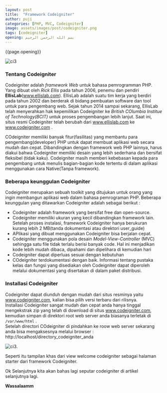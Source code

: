 ```yaml
---
layout: post
title:  "Framework Codeigniter"
author: puji
categories: [PHP, MVC, Codeigniter]
image: assets/images/post/codeigniter.png
tags: [codeigniter]
opening: بسم الله الرحمن الرحيم
---  
```


{{page.opening}}  

![ci3]({{site.url}}/assets/images/post/architecture-codeigniter.png)  

### Tentang Codeigniter  

Codeigniter adalah *framework Web* untuk bahasa pemrogramman PHP. Yang dibuat oleh *Rick Ellis* pada tahun 2006, penemu dan pendiri **EllisLab**(www.ellislab.com). EllisLab adalah suatu tim kerja yang berdiri pada tahun 2002 dan berderak di bidang pembuatan software dan tool untuk para pengembang web. Sejak tahun 2014 sampai sekarang, EllisLab telah menyerahkan hak kepemilikan Codeigniter ke *British COlumbia Institue of Technology(BCIT)* untuk proses pengembangan lebih lanjut. Saat ini, situs resmi Codeigniter telah berubah dari www.ellislab.com ke www.codeigniter.com .  

COdeigniter memiliki banyak fitur(fasilitas) yang membantu para pengembang(developer) PHP untuk dapat membuat aplikasi web secara mudah dan cepat. Dibandingkan dengan framework web PHP lainnya, harus diakui bahwa Codeigniter memiliki desain yang lebih sederhana dan bersifat fleksibel (tidak kaku). Codeigniter masih memberi kebebasan kepada para pengembang untuk menulis bagian-bagian kode tertentu di dalam aplikasi menggunakan cara Native(Tanpa framework).  

### Beberapa keunggulan Codeigniter  

Codeigniter merupakan sebuah toolkit yang ditujukan untuk orang yang ingin membangun aplikasi web dalam bahasa pemrograman PHP. Beberapa keunggulan yang ditawarkan Codeigniter adalah sebagai berikut :  

- Codeigniter adalah framework yang bersifat free dan open-source.
- Codeigniter memiliki ukuran yang kecil dibandingkan framework lain. Setelah proses instalasi, framework Codeigniter hanya berukuran kurang lebih 2 MB(tanda dokumentasi atau direktori user_guide)
- APlikasi yang dibuat menggunakan Codeigniter bisa berjalan cepat.
- Codeigniter menggunakan pola desain *Model-View-Controller* (MVC) sehingga satu file tidak terlalu berisi banyak code. Hal ini menjadikan kode lebih mudah dibaca, dipahami dan dipelihara di kemudian hari
- Codeigniter dapat diperluas sesuai dengan kebutuhan
- COdeigniter terdokumentasi dengan baik. Informasi tentang pustaka kelas dan fungsi yang disediakan oleh Codeigniter dapat diperoleh melalui dokumentasi yang disertakan di dalam paket distribusi.

### Installasi Codeigniter  

Codeigniter dapat diunduh dengan mudah dari situs resminya yaitu www.codeigniter.com, kalian bisa pilih versi terbaru dari rilisnya.  
Installasi Codeigniter sangat mudah dan cepat anda hanya tinggal mengekstrak zip yang telah di download di situs www.codeigniter.com, kemudian simpan di direktori root web server anda biasanya terletak di ```/var/www/html``` .  
Setelah directori COdeigniter di pindahkan ke roow web server sekarang anda bisa mengaksesnya melalui browser : http://localhost/directory_codeigniter_anda  

![ci3]({{site.url}}/assets/images/post/Welcome-to-Codeigniter.png).  

Seperti itu tampilan khas dari view welcome codeigniter sebagai halaman starter dari framework Codeigniter.  

Ok Selanjutnya kita akan bahas lagi seputar codeigniter di artikel selanjutnya lagi.  

**Wassalaamm**
